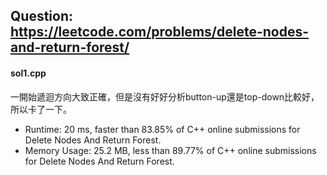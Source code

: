 ## Question: https://leetcode.com/problems/delete-nodes-and-return-forest/

#### sol1.cpp
一開始遞迴方向大致正確，但是沒有好好分析button-up還是top-down比較好，所以卡了一下。
* Runtime: 20 ms, faster than 83.85% of C++ online submissions for Delete Nodes And Return Forest.
* Memory Usage: 25.2 MB, less than 89.77% of C++ online submissions for Delete Nodes And Return Forest.
